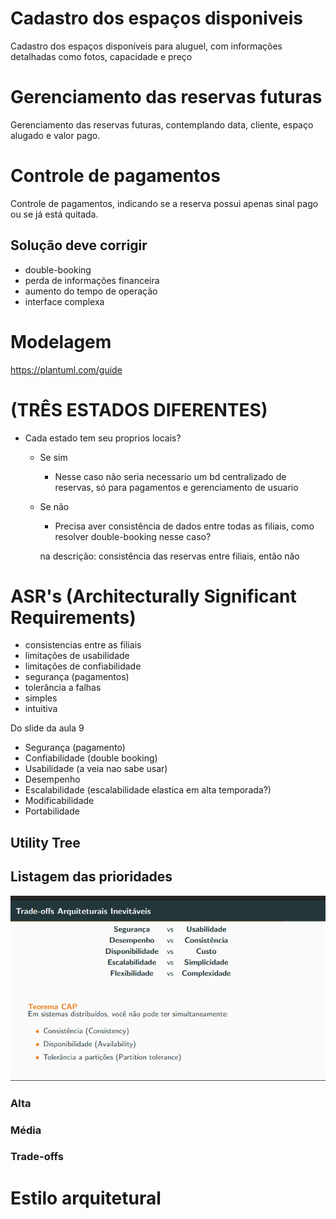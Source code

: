 #  Cadastro dos espaços disponiveis

Cadastro dos espaços disponíveis para aluguel, com informações detalhadas como fotos, capacidade e preço

# Gerenciamento das reservas futuras

Gerenciamento das reservas futuras, contemplando data, cliente, espaço alugado e valor pago.

# Controle de pagamentos

Controle de pagamentos, indicando se a reserva possui apenas sinal pago
ou se já está quitada.

## Solução deve corrigir
* double-booking
* perda de informações financeira
* aumento do tempo de operação
* interface complexa

# Modelagem

https://plantuml.com/guide

# (TRÊS ESTADOS DIFERENTES)
* Cada estado tem seu proprios locais?
    * Se sim
        * Nesse caso não seria necessario um bd centralizado de reservas, só para pagamentos e gerenciamento de usuario
    * Se não
        * Precisa aver consistência de dados entre todas as filiais, como resolver double-booking nesse caso?
     
      na descrição: consistência das reservas entre filiais, então não



# ASR's (Architecturally Significant Requirements)


* consistencias entre as filiais
* limitações de usabilidade
* limitações de confiabilidade
* segurança (pagamentos)
* tolerância a falhas
* simples
* intuitiva

Do slide da aula 9
* Segurança (pagamento)
* Confiabilidade (double booking)
* Usabilidade (a veia nao sabe usar)
* Desempenho
* Escalabilidade (escalabilidade elastica em alta temporada?)
* Modificabilidade
* Portabilidade

## Utility Tree

## Listagem das prioridades

![image](UML/tradeoff.png)


### Alta

### Média


### Trade-offs



# Estilo arquitetural
